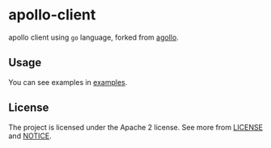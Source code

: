 # apollo-client

apollo client using `go` language, forked from [agollo](https://github.com/zouyx/agollo).

## Usage
You can see examples in [examples](examples).


## License
The project is licensed under the Apache 2 license. See more from [LICENSE](LICENSE) and [NOTICE](NOTICE).


